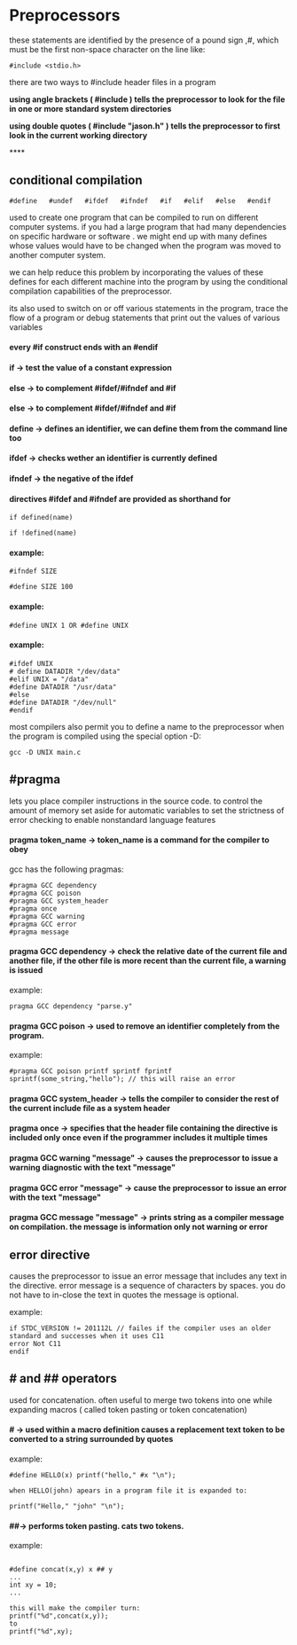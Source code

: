 # Preprocessors

these statements are identified by the presence of a pound sign ,\#, which must be the first non-space character on the line like:

```text
#include <stdio.h>
```

there are two ways to \#include header files in a program

**using angle brackets \( \#include \) tells the preprocessor to look for the file in one or more standard system directories**

**using double quotes \( \#include "jason.h" \) tells the preprocessor to first look in the current working directory**

\*\*\*\*

## conditional compilation

`#define  
#undef  
#ifdef  
#ifndef  
#if  
#elif  
#else  
#endif`  
  
used to create one program that can be compiled to run on different computer systems. if you had a large program that had many dependencies on specific hardware or software . we might end up with many defines whose values would have to be changed when the program was moved to another computer system.  
  
we can help reduce this problem by incorporating the values of these defines for each different machine into the program by using the conditional compilation capabilities of the preprocessor.  
  
its also used to switch on or off various statements in the program, trace the flow of a program or debug statements that print out the values of various variables

#### every \#if construct ends with an \#endif

#### if → test the value of a constant expression

#### else → to complement \#ifdef/\#ifndef and \#if

#### else → to complement \#ifdef/\#ifndef and \#if

#### define → defines an identifier, we can define them from the command line too

#### ifdef → checks wether an identifier is currently defined

#### ifndef → the negative of the ifdef

#### directives \#ifdef and \#ifndef are provided as shorthand for

`if defined(name)`

`if !defined(name)`

#### example:

`#ifndef SIZE` 

`#define SIZE 100`

#### example:

`#define UNIX 1 OR #define UNIX`  


#### example:

```text
#ifdef UNIX
# define DATADIR "/dev/data"
#elif UNIX = "/data"
#define DATADIR "/usr/data"
#else
#define DATADIR "/dev/null"
#endif
```

most compilers also permit you to define a name to the preprocessor when the program is compiled using the special option -D:

`gcc -D UNIX main.c`  


## \#pragma

lets you place compiler instructions in the source code. to control the amount of memory set aside for automatic variables to set the strictness of error checking to enable nonstandard language features

#### pragma token\_name → token\_name is a command for the compiler to obey

gcc has the following pragmas:

```text
#pragma GCC dependency
#pragma GCC poison
#pragma GCC system_header
#pragma once
#pragma GCC warning
#pragma GCC error
#pragma message
```

#### pragma GCC dependency → check the relative date of the current file and another file, if the other file is more recent than the current file, a warning is issued

example:

```text
pragma GCC dependency "parse.y"
```

#### pragma GCC poison → used to remove an identifier completely from the program.

example:

```text
#pragma GCC poison printf sprintf fprintf
sprintf(some_string,"hello"); // this will raise an error
```

#### pragma GCC system\_header → tells the compiler to consider the rest of the current include file as a system header

#### pragma once → specifies that the header file containing the directive is included only once even if the programmer includes it multiple times

#### pragma GCC warning "message" →  causes the preprocessor to issue a warning diagnostic with the text "message"

#### pragma GCC error "message" → cause the preprocessor to issue an error with the text "message"

#### pragma GCC message "message" → prints string as a compiler message on compilation. the message is information only not warning or error



## error directive

causes the preprocessor to issue an error message that includes any text in the directive. error message is a sequence of characters by spaces. you do not have to in-close the text in quotes the message is optional.

example:

```text
if STDC_VERSION != 201112L // failes if the compiler uses an older standard and successes when it uses C11
error Not C11
endif
```

## \# and \#\# operators

used for concatenation. often useful to merge two tokens into one while expanding macros \( called token pasting or token concatenation\)

#### \# →  used within a macro definition causes a replacement text token to be converted to a string surrounded by quotes

example:

```text
#define HELLO(x) printf("hello," #x "\n");

when HELLO(john) apears in a program file it is expanded to:

printf("Hello," "john" "\n");
```

#### 

#### \#\#→ performs token pasting. cats two tokens.

example:

```text

#define concat(x,y) x ## y
...
int xy = 10;
...

this will make the compiler turn:
printf("%d",concat(x,y));
to 
printf("%d",xy);
```





